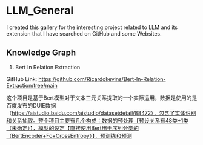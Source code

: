 # LLM_General
I created this gallery for the interesting project related to LLM and its extension that I have searched on GitHub and some Websites.

## Knowledge Graph
1. Bert In Relation Extraction

GitHub Link: https://github.com/Ricardokevins/Bert-In-Relation-Extraction/tree/main 

这个项目是基于Bert模型对于文本三元关系提取的一个实际运用，数据是使用的是百度发布的DUIE数据（https://aistudio.baidu.com/aistudio/datasetdetail/88472），包含了实体识别和关系抽取。整个项目主要有几个构成：数据的预处理【预设关系有48类+1类（未确定）】，模型的设定【直接使用Bert用于序列分类的（BertEncoder+Fc+CrossEntropy）】，预训练和预测
